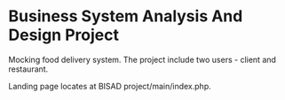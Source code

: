 # Business System Analysis And Design Project

 Mocking food delivery system. The project include two users - client and restaurant.

 Landing page locates at BISAD project/main/index.php.
  
